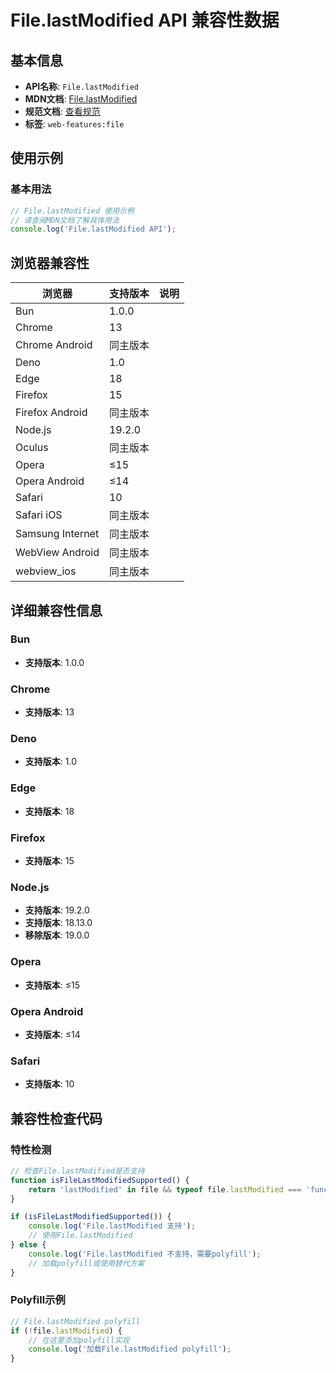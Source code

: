 # File.lastModified API 兼容性数据

## 基本信息

- **API名称**: `File.lastModified`
- **MDN文档**: [File.lastModified](https://developer.mozilla.org/docs/Web/API/File/lastModified)
- **规范文档**: [查看规范](https://w3c.github.io/FileAPI/#dfn-lastModified)
- **标签**: `web-features:file`

## 使用示例

### 基本用法

```javascript
// File.lastModified 使用示例
// 请查阅MDN文档了解具体用法
console.log('File.lastModified API');
```

## 浏览器兼容性

| 浏览器 | 支持版本 | 说明 |
|--------|----------|------|
| Bun | 1.0.0 |  |
| Chrome | 13 |  |
| Chrome Android | 同主版本 |  |
| Deno | 1.0 |  |
| Edge | 18 |  |
| Firefox | 15 |  |
| Firefox Android | 同主版本 |  |
| Node.js | 19.2.0 |  |
| Oculus | 同主版本 |  |
| Opera | ≤15 |  |
| Opera Android | ≤14 |  |
| Safari | 10 |  |
| Safari iOS | 同主版本 |  |
| Samsung Internet | 同主版本 |  |
| WebView Android | 同主版本 |  |
| webview_ios | 同主版本 |  |

## 详细兼容性信息

### Bun

- **支持版本**: 1.0.0

### Chrome

- **支持版本**: 13

### Deno

- **支持版本**: 1.0

### Edge

- **支持版本**: 18

### Firefox

- **支持版本**: 15

### Node.js

- **支持版本**: 19.2.0
- **支持版本**: 18.13.0
- **移除版本**: 19.0.0

### Opera

- **支持版本**: ≤15

### Opera Android

- **支持版本**: ≤14

### Safari

- **支持版本**: 10

## 兼容性检查代码

### 特性检测

```javascript
// 检查File.lastModified是否支持
function isFileLastModifiedSupported() {
    return 'lastModified' in file && typeof file.lastModified === 'function';
}

if (isFileLastModifiedSupported()) {
    console.log('File.lastModified 支持');
    // 使用File.lastModified
} else {
    console.log('File.lastModified 不支持，需要polyfill');
    // 加载polyfill或使用替代方案
}
```

### Polyfill示例

```javascript
// File.lastModified polyfill
if (!file.lastModified) {
    // 在这里添加polyfill实现
    console.log('加载File.lastModified polyfill');
}
```


